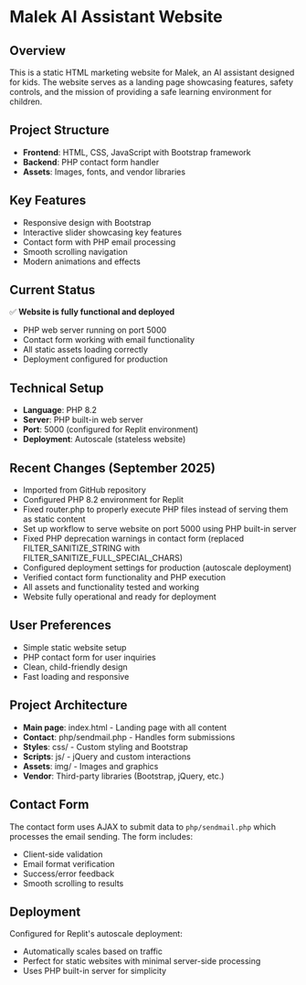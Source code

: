 # Malek AI Assistant Website

## Overview
This is a static HTML marketing website for Malek, an AI assistant designed for kids. The website serves as a landing page showcasing features, safety controls, and the mission of providing a safe learning environment for children.

## Project Structure
- **Frontend**: HTML, CSS, JavaScript with Bootstrap framework
- **Backend**: PHP contact form handler
- **Assets**: Images, fonts, and vendor libraries

## Key Features
- Responsive design with Bootstrap
- Interactive slider showcasing key features
- Contact form with PHP email processing
- Smooth scrolling navigation
- Modern animations and effects

## Current Status
✅ **Website is fully functional and deployed**
- PHP web server running on port 5000
- Contact form working with email functionality
- All static assets loading correctly
- Deployment configured for production

## Technical Setup
- **Language**: PHP 8.2
- **Server**: PHP built-in web server
- **Port**: 5000 (configured for Replit environment)
- **Deployment**: Autoscale (stateless website)

## Recent Changes (September 2025)
- Imported from GitHub repository
- Configured PHP 8.2 environment for Replit
- Fixed router.php to properly execute PHP files instead of serving them as static content
- Set up workflow to serve website on port 5000 using PHP built-in server
- Fixed PHP deprecation warnings in contact form (replaced FILTER_SANITIZE_STRING with FILTER_SANITIZE_FULL_SPECIAL_CHARS)
- Configured deployment settings for production (autoscale deployment)
- Verified contact form functionality and PHP execution
- All assets and functionality tested and working
- Website fully operational and ready for deployment

## User Preferences
- Simple static website setup
- PHP contact form for user inquiries
- Clean, child-friendly design
- Fast loading and responsive

## Project Architecture
- **Main page**: index.html - Landing page with all content
- **Contact**: php/sendmail.php - Handles form submissions
- **Styles**: css/ - Custom styling and Bootstrap
- **Scripts**: js/ - jQuery and custom interactions
- **Assets**: img/ - Images and graphics
- **Vendor**: Third-party libraries (Bootstrap, jQuery, etc.)

## Contact Form
The contact form uses AJAX to submit data to `php/sendmail.php` which processes the email sending. The form includes:
- Client-side validation
- Email format verification  
- Success/error feedback
- Smooth scrolling to results

## Deployment
Configured for Replit's autoscale deployment:
- Automatically scales based on traffic
- Perfect for static websites with minimal server-side processing
- Uses PHP built-in server for simplicity